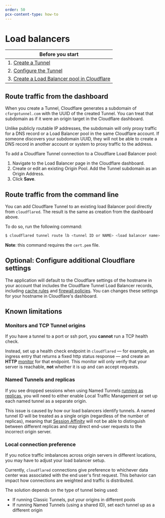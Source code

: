 ```yaml
---
order: 50
pcx-content-type: how-to
---
```


# Load balancers

| Before you start |
|---|
| 1. [Create a Tunnel](/connections/connect-apps/create-tunnel) |
| 2. [Configure the Tunnel](/connections/connect-apps/configuration) |
| 3. [Create a Load Balancer pool in Cloudflare](https://developers.cloudflare.com/load-balancing/create-load-balancer-ui) |

## Route traffic from the dashboard

When you create a Tunnel, Cloudflare generates a subdomain of `cfargotunnel.com` with the UUID of the created Tunnel. You can treat that subdomain as if it were an origin target in the Cloudflare dashboard.

Unlike publicly routable IP addresses, the subdomain will only proxy traffic for a DNS record or a Load Balancer pool in the same Cloudflare account. If someone discovers your subdomain UUID, they will not be able to create a DNS record in another account or system to proxy traffic to the address.

To add a Cloudflare Tunnel connection to a Cloudflare Load Balancer pool:

1. Navigate to the Load Balancer page in the Cloudflare dashboard.
2. Create or edit an existing Origin Pool. Add the Tunnel subdomain as an Origin Address.
3. Click **Save**.

## Route traffic from the command line

You can add Cloudflare Tunnel to an existing load Balancer pool directly from `cloudflared`. The result is the same as creation from the dashboard above.

To do so, run the following command:

```sh
$ cloudflared tunnel route lb <tunnel ID or NAME> <load balancer name> <load balancer pool>
```

**Note**: this command requires the `cert.pem` file.

## Optional: Configure additional Cloudflare settings

The application will default to the Cloudflare settings of the hostname in your account that includes the Cloudflare Tunnel Load Balancer records, including [cache rules](https://support.cloudflare.com/hc/en-us/articles/202775670-Customizing-Cloudflare-s-cache) and [firewall policies](https://developers.cloudflare.com/firewall/). You can changes these settings for your hostname in Cloudflare's dashboard.

## Known limitations

### Monitors and TCP Tunnel origins

If you have a tunnel to a port or ssh port, you **cannot** run a TCP health check.

Instead, set up a health check endpoint in `cloudflared` — for example, an ingress entry that returns a fixed http status response — and create an **HTTP** [monitor](https://developers.cloudflare.com/load-balancing/understand-basics/monitors) for that endpoint. This monitor will only verify that your server is reachable, **not** whether it is up and can accept requests.

### Named Tunnels and replicas

If you see dropped sessions when using Named Tunnels [running as replicas](/connections/connect-apps/run-tunnel/deploy-cloudflared-replicas), you will need to either enable Local Traffic Management or set up each named tunnel as a separate origin.

This issue is caused by how our load balancers identify tunnels. A named tunnel ID will be treated as a single origin (regardless of the number of replicas), meaning that [Session Affinity](https://developers.cloudflare.com/load-balancing/understand-basics/session-affinity) will not be able to distinguish between different replicas and may direct end-user requests to the incorrect origin server.

### Local connection preference

If you notice traffic imbalances across origin servers in different locations, you may have to adjust your load balancer setup. 

Currently, `cloudflared` connections give preference to whichever data center was associated with the end user's first request. This behavior can impact how connections are weighted and traffic is distributed.

The solution depends on the type of tunnel being used:
- If running Classic Tunnels, put your origins in different pools
- If running Named Tunnels (using a shared ID), set each tunnel up as a different origin